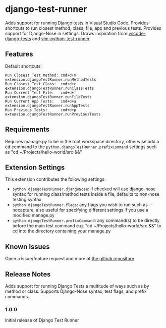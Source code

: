 # django-test-runner

Adds support for running Django tests in [Visual Studio Code](https://github.com/microsoft/vscode). Provides shortcuts to run closest method, class, file, app and previous tests. Provides support for Django-Nose in settings.
Draws inspiration from [vscode-django-tests](https://github.com/remik/vscode-django-tests) and [vim-python-test-runner](https://github.com/JarrodCTaylor/vim-python-test-runner).

## Features

Default shortcuts:
```
Run Closest Test Method: cmd+d+m        extension.djangoTestRunner.runMethodTests
Run Closest Test Class:  cmd+d+c        extension.djangoTestRunner.runClassTests
Run Current Test File:   cmd+d+f        extension.djangoTestRunner.runFileTests
Run Current App Tests:   cmd+d+a        extension.djangoTestRunner.runAppTests
Run Previous Tests:      cmd+d+p        extension.djangoTestRunner.runPreviousTests
```

## Requirements

Requires manage&#46;py to be in the root workspace directory, otherwise add a cd command to the `python.djangoTestRunner.prefixCommand` settings such as "cd ~/Projects/hello-world/src &&"

## Extension Settings

This extension contributes the following settings:

* `python.djangoTestRunner.djangoNose`: if checked will use django-nose syntax for running class/method tests inside a file, defaults to non-nose testing syntax
* `python.djangoTestRunner.flags`: any flags you wish to run such as --nocapture, also useful for specifying different settings if you use a modified manage&#46;py
* `python.djangoTestRunner.prefixCommand`: any command(s) to be directly before the main test command e.g. "cd ~/Projects/hello-world/src &&" to cd into the directory containing your manage&#46;py

## Known Issues

Open a issue/feature request and more at [the github repository](https://github.com/Pachwenko/VSCode-Django-Test-Runner/issues)

## Release Notes

Adds support for running Django Tests a multitude of ways such as by method or class. Supports Django-Nose syntax, test flags, and prefix commands.

### 1.0.0

Initial release of Django Test Runner
